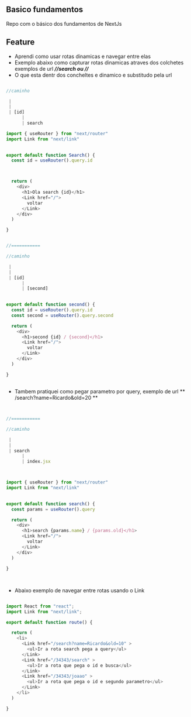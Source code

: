 ## Basico fundamentos
Repo com o básico dos fundamentos de NextJs


## Feature
- Aprendi como usar rotas dinamicas e navegar entre elas
- Exemplo abaixo como capturar rotas dinamicas atraves dos colchetes exemplos  de url ***/<parametro>/search ou   /<parametro>/<parametro>***
- O que esta dentr dos concheltes e dinamico e substitudo pela url

```javascript

//caminho 

 |
 | 
 | [id]
      |
      | search

import { useRouter } from "next/router"
import Link from "next/link"
 

export default function Search() {
  const id = useRouter().query.id



  return (
    <div>
      <h1>Ola search {id}</h1>
      <Link href="/">
        voltar
      </Link>
    </div>
  )

}


//===========

//caminho 

 |
 | 
 | [id]
      |
      | [second]
 

export default function second() {
  const id = useRouter().query.id
  const second = useRouter().query.second

  return (
    <div>
      <h1>second {id} / {second}</h1>
      <Link href="/">
        voltar
      </Link>
    </div>
  )

}

```

##
- Tambem pratiquei como pegar parametro por query, exemplo de url ** /search?name=Ricardo&old=20 **




```javascript


//===========

//caminho 

 |
 | 
 | search
      |
      | index.jsx



import { useRouter } from "next/router"
import Link from "next/link"
 

export default function search() {
  const params = useRouter().query

  return (
    <div>
      <h1>search {params.name} / {params.old}</h1>
      <Link href="/">
        voltar
      </Link>
    </div>
  )

}



```


##
- Abaixo exemplo de navegar entre rotas usando o Link




``` javascript

import React from "react";
import Link from "next/link";

export default function route() {

  return (
    <li>
      <Link href="/search?name=Ricardo&old=10" >
        <ul>Ir a rota search pega a query</ul>
      </Link>
      <Link href="/34343/search" >
        <ul>Ir a rota que pega o id e busca</ul>
      </Link>
      <Link href="/34343/joaao" >
        <ul>Ir a rota que pega o id e segundo parametro</ul>
      </Link>
    </li>
  )

}



```


